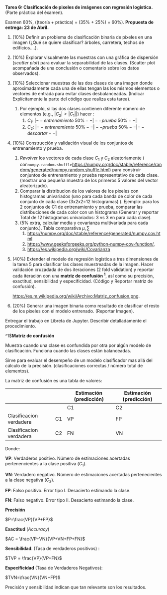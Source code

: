 **Tarea 6:  Clasificación de pixeles de imágenes con regresión logística.** (Parte práctica del éxamen). 

Examen 60%, ((teoría + práctica) = (35% + 25%) = 60%). **Propuesta de entrega: 23 de Abril.**

1. (10%) Definir un problema de clasificación binaria de pixeles en una imagen (¿Qué se quiere clasificar? árboles, carretera, techos de edificios....). 

2. (10%) Explorar visualmente las muestras con una gráfica de dispersión (*scatter plot*) para evaluar la separabilidad de las clases. (Scatter plot acompañada de una conclusión o comentario sobre los datos observados).

3. (10%) Seleccionar muestras de las dos clases de una imagen donde aproximadamente cada una de ellas tengan las los mismos elementos o vectores de entrada para evitar clases desbalanceadas. (Indicar Explícitamente la parte del código que realiza esta tarea).

   1. Por ejemplo, si las dos clases contienen diferente número de elementos (e.g., $|C_2| > |C_1|$|) hacer :
      1. $C_1 \text{: }|--entrenamiento\text{ }50\%--|--prueba\text{ }50\%--|$
      2. $C_2\text{: }|--entrenamiento\text{ }50\%--|--prueba\text{ }50\%--|--descartar--|$

4. (10%) Construcción y validación visual de los conjuntos de entrenamiento y prueba.

   1. *Revolver* los vectores de cada clase $C_1$ y $C_2$ aleatoriamente ( con```numpy.random.shuffle```https://numpy.org/doc/stable/reference/random/generated/numpy.random.shuffle.html) para construir conjuntos de entrenamiento y prueba representativo de cada clase. (mostrar una pequeña muestra de los primeros 5 valores del vector aleatorizado).
   2. Comparar la distribucion de los valores de los pixeles con  histogramas univariados (uno para cada banda de color de cada conjunto de cada clase (3x2x2=12 histogramas) ). Ejemplo: para los 2 conjuntos de C1 de entrenamiento y prueba,  comparar las distribuciones de cada color con un histograma   (Generar y reportar Total de 12 histogramas univariados: 3 vs 3 en para cada clase).
   3. (5% extra, calcular media y covarianza multivariada para cada conjunto.). Tabla comparativa $\mu, \sum$
      1. https://numpy.org/doc/stable/reference/generated/numpy.cov.html
      2. https://www.geeksforgeeks.org/python-numpy-cov-function/,
      3. https://es.wikipedia.org/wiki/Covarianza

5. (40%) Extender el modelo de regresión logística a tres dimensiones de la tarea 5 para clasificar las clases muestreadas de la imagen. Hacer validación cruzadada de dos iteraciones (2 fold validation) y reportar cada iteración con una **matriz de confusión $^1$**, así como su precisión, exactitud, sensibilidad y especificidad. (Código y Reportar matriz de confusión).

    https://es.m.wikipedia.org/wiki/Archivo:Matriz_confusion.png. 

6. (20%) Generar una imagen binaria como resultado de clasificar el resto de los pixeles con el modelo entrenado. (Reportar Imagen).

Entregar el trabajo en Libreta de Jupyter. Describir detalladamente el procedimiento.

^1$**Matriz de confusión**

Muestra cuando una clase es confundida por otra por algún modelo de clasificación. Funciona cuando las clases están balanceadas.

Sirve para evaluar el desempeño de un modelo clasificador mas allá del cálculo de la precisión. (clasificaciones correctas / número total de elementos).



La matriz de confusión es una tabla de valores:

|                          |      | Estimación  (predicción) | Estimación  (predicción) |
| ------------------------ | ---- | ------------------------ | ------------------------ |
|                          |      | C1                       | C2                       |
| Clasificacion  verdadera | C1   | VP                       | FP                       |
| Clasificacion  verdadera | C2   | FN                       | VN                       |

Donde:

**VP**: Verdaderos positivo. Número de estimaciones acertadas pertenencientes a la clase positiva ($C_1$).

**VN**: Verdadero negativo. Número de estimaciones acertadas pertenecientes a la clase negativa ($C_2$).

**FP**: Falso positivo. Error tipo I. Desacierto estimando la clase. 

**FN**: Falso negativo. Error tipo II. Desacierto estimando la clase.

**Precisión**

$P=\frac{VP}{VP+FP}$

**Exactitud**  (*Accuracy*)

$AC = \frac{VP+VN}{VP+VN+FP+FN}$

**Sensibilidad**. (Tasa de verdaderos positivos) : 

$TVP = \frac{VP}{VP+FN}$

**Especificidad** (Tasa de Verdaderos Negativos): 

$TVN=\frac{VN}{VN+FP}$

Precisión y sensibilidad indican que tan relevante son los resultados.